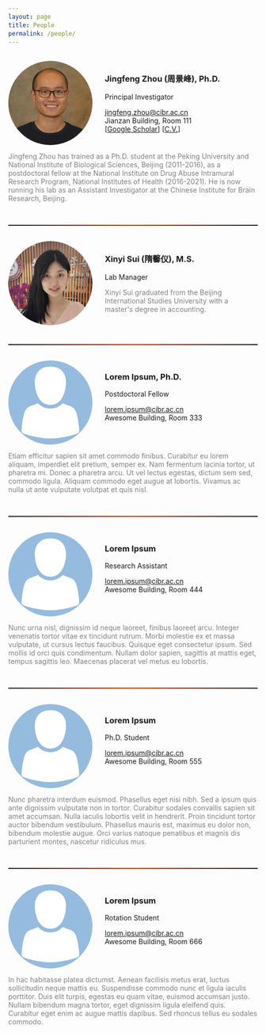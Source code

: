 ```yaml
---
layout: page
title: People
permalink: /people/
---
```


<br>
  
<!-- ========================================================================================================================== -->
<img align="left" width="170" style="margin-right:25px; border-radius: 50%; border: 0px solid #6495ED;" src="/people/jingfeng_head_shot.jpg" />

<h3>Jingfeng Zhou (周景峰), Ph.D.</h3>

Principal Investigator

[jingfeng.zhou@cibr.ac.cn](mailto:jingfeng.zhou@cibr.ac.cn)<br>Jianzan Building, Room 111<br>
[[Google Scholar](https://scholar.google.com/citations?user=ZQD-fmcAAAAJ)] [[C.V.](CV/jingfeng.md)]<br clear="left" />

<p style="color:gray">
<!--Jingfeng Zhou is currently a visiting postdoctoral fellow at the National Institute on Drug Abuse Intramural Research Program (NIDA-IRP), which is a part of the National Institutes of Health (NIH). He has accepted a tenure-track faculty position at the Chinese Institute for Brain Research (CIBR), Beijing. The lab will be started in June 2021 after his visiting fellowship ends in May.-->
Jingfeng Zhou has trained as a Ph.D. student at the Peking University and National Institute of Biological Sciences, Beijing (2011-2016), as a postdoctoral fellow at the National Institute on Drug Abuse Intramural Research Program, National Institutes of Health (2016-2021). He is now running his lab as an Assistant Investigator at the Chinese Institute for Brain Research, Beijing. 
</p>

<br>
<hr style="height:2px; border:1px; background-image: linear-gradient(to right, rgba(255, 94, 19, 0), rgba(255, 94, 19, 0.6), rgba(255, 94, 19, 0))" />
<br>


<!-- ========================================================================================================================== -->
<img align="left" width="170" style="margin-right:25px; border-radius: 50%; border: 0px solid #6495ED;" src="/people/xinyi_sui.jpg" />

<h3>Xinyi Sui (隋馨仪), M.S.</h3>

Lab Manager

<p style="color:gray">
Xinyi Sui graduated from the Beijing International Studies University with a master's degree in accounting.
</p><br clear="left" />

<br>
<hr style="height:2px; border:1px; background-image: linear-gradient(to right, rgba(255, 94, 19, 0), rgba(255, 94, 19, 0.6), rgba(255, 94, 19, 0))" />
<br>


<!-- ========================================================================================================================== -->
<img align="left" width="170" style="margin-right:25px; border-radius: 50%; border: 0px solid #6495ED;" src="/people/avatar.png" />

<h3>Lorem Ipsum, Ph.D.</h3>

Postdoctoral Fellow

[lorem.ipsum@cibr.ac.cn](mailto:jingfeng.zhou@cibr.ac.cn)<br>Awesome Building, Room 333<br clear="left" />

<p style="color:gray">
Etiam efficitur sapien sit amet commodo finibus. Curabitur eu lorem aliquam, imperdiet elit pretium, semper ex. Nam fermentum lacinia tortor, ut pharetra mi. Donec a pharetra arcu. Ut vel lectus egestas, dictum sem sed, commodo ligula. Aliquam commodo eget augue at lobortis. Vivamus ac nulla ut ante vulputate volutpat et quis nisl.
</p>

<br>
<hr style="height:2px; border:1px; background-image: linear-gradient(to right, rgba(255, 94, 19, 0), rgba(255, 94, 19, 0.6), rgba(255, 94, 19, 0))" />
<br>



<!-- ========================================================================================================================== -->
<img align="left" width="170" style="margin-right:25px; border-radius: 50%; border: 0px solid #6495ED;" src="/people/avatar.png" />

<h3>Lorem Ipsum</h3>

Research Assistant

[lorem.ipsum@cibr.ac.cn](mailto:jingfeng.zhou@cibr.ac.cn)<br>Awesome Building, Room 444<br clear="left" />

<p style="color:gray">
Nunc urna nisl, dignissim id neque laoreet, finibus laoreet arcu. Integer venenatis tortor vitae ex tincidunt rutrum. Morbi molestie ex et massa vulputate, ut cursus lectus faucibus. Quisque eget consectetur ipsum. Sed mollis id orci quis condimentum. Nullam dolor sapien, sagittis at mattis eget, tempus sagittis leo. Maecenas placerat vel metus eu lobortis.
</p>

<br>
<hr style="height:2px; border:1px; background-image: linear-gradient(to right, rgba(255, 94, 19, 0), rgba(255, 94, 19, 0.6), rgba(255, 94, 19, 0))" />
<br>


<!-- ========================================================================================================================== -->
<img align="left" width="170" style="margin-right:25px; border-radius: 50%; border: 0px solid #6495ED;" src="/people/avatar.png" />

<h3>Lorem Ipsum</h3>

Ph.D. Student

[lorem.ipsum@cibr.ac.cn](mailto:jingfeng.zhou@cibr.ac.cn)<br>Awesome Building, Room 555<br clear="left" />

<p style="color:gray">
Nunc pharetra interdum euismod. Phasellus eget nisi nibh. Sed a ipsum quis ante dignissim vulputate non in tortor. Curabitur sodales convallis sapien sit amet accumsan. Nulla iaculis lobortis velit in hendrerit. Proin tincidunt tortor auctor bibendum vestibulum. Phasellus mauris est, maximus eu dolor non, bibendum molestie augue. Orci varius natoque penatibus et magnis dis parturient montes, nascetur ridiculus mus.
</p>

<br>
<hr style="height:2px; border:1px; background-image: linear-gradient(to right, rgba(255, 94, 19, 0), rgba(255, 94, 19, 0.6), rgba(255, 94, 19, 0))" />
<br>

<!-- ========================================================================================================================== -->
<img align="left" width="170" style="margin-right:25px; border-radius: 50%; border: 0px solid #6495ED;" src="/people/avatar.png" />

<h3>Lorem Ipsum</h3>

Rotation Student

[lorem.ipsum@cibr.ac.cn](mailto:jingfeng.zhou@cibr.ac.cn)<br>Awesome Building, Room 666<br clear="left" />

<p style="color:gray">
In hac habitasse platea dictumst. Aenean facilisis metus erat, luctus sollicitudin neque mattis eu. Suspendisse commodo nunc et ligula iaculis porttitor. Duis elit turpis, egestas eu quam vitae, euismod accumsan justo. Nullam bibendum magna tortor, eget dignissim ligula eleifend quis. Curabitur eget enim ac augue mattis dapibus. Sed rhoncus tellus eu sodales commodo.
</p>

